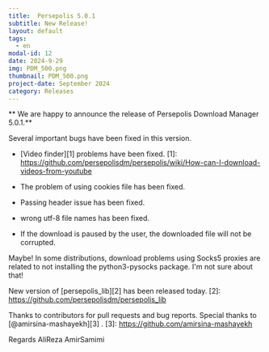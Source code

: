 ```yaml
---
title:  Persepolis 5.0.1
subtitle: New Release!
layout: default
tags:
  - en
modal-id: 12
date: 2024-9-29
img: PDM_500.png
thumbnail: PDM_500.png
project-date: September 2024
category: Releases
---
```


** We are happy to announce the release of Persepolis Download Manager 5.0.1.** 

Several important bugs have been fixed in this version.

- [Video finder][1] problems have been fixed.
[1]: https://github.com/persepolisdm/persepolis/wiki/How-can-I-download-videos-from-youtube

- The problem of using cookies file has been fixed.

- Passing header issue has been fixed.

- wrong utf-8 file names has been fixed.

- If the download is paused by the user, the downloaded file will not be corrupted.

Maybe! In some distributions, download problems using Socks5 proxies are related to not installing the python3-pysocks package. I'm not sure about that!

New version of [persepolis_lib][2] has been released today.
[2]: https://github.com/persepolisdm/persepolis_lib

Thanks to contributors for pull requests and bug reports.
Special thanks to [@amirsina-mashayekh][3] .
[3]: https://github.com/amirsina-mashayekh

Regards
AliReza AmirSamimi